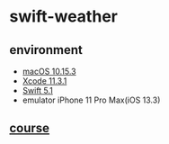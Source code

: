 # swift-weather

## environment
- [macOS 10.15.3](https://www.apple.com/tw/macos/catalina/)
- [Xcode 11.3.1](https://developer.apple.com/xcode/)
- [Swift 5.1](https://swift.org/)
- emulator iPhone 11 Pro Max(iOS 13.3)

## [course](https://www.udemy.com/course/mastering-mvvm-for-ios/)

